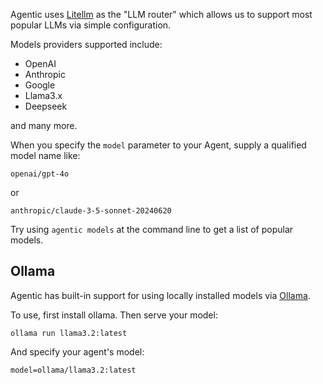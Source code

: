 Agentic uses [Litellm](https://www.litellm.ai/) as the "LLM router" which allows us
to support most popular LLMs via simple configuration.

Models providers supported include:

* OpenAI
* Anthropic
* Google
* Llama3.x
* Deepseek

and many more.

When you specify the `model` parameter to your Agent, supply a qualified model
name like:

    openai/gpt-4o

or 

    anthropic/claude-3-5-sonnet-20240620

Try using `agentic models` at the command line to get a list of popular models.

## Ollama

Agentic has built-in support for using locally installed models via [Ollama](https://ollama.com/).

To use, first install ollama. Then serve your model:

    ollama run llama3.2:latest

And specify your agent's model:

    model=ollama/llama3.2:latest


